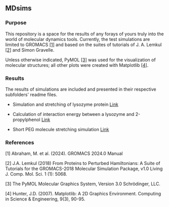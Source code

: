 ## MDsims

### Purpose

This repository is a space for the results of any forays of yours truly into the world of molecular dynamics tools. Currently, the test simulations are limited to GROMACS [[1]](#1) and based on the suites of tutorials of J. A. Lemkul [[2]](#2) and Simon Gravelle.

Unless otherwise indicated, PyMOL [[3]](#3) was used for the visualization of molecular structures; all other plots were created with Matplotlib [[4]](#4).

### Results

The results of simulations are included and presented in their respective subfolders' readme files.

- Simulation and stretching of lysozyme protein [Link](https://github.com/timzuntar/MDsims/tree/main/GMX_1_lysozyme#readme)

- Calculation of interaction energy between a lysozyme and 2-propylphenol [Link](https://github.com/timzuntar/MDsims/tree/main/GMX_5_ligand_complex#readme)

- Short PEG molecule stretching simulation [Link](https://github.com/timzuntar/MDsims/tree/main/GMX_polymer_stretching#readme)

### References
<a id="1">[1]</a>
Abraham, M. et al. (2024). GROMACS 2024.0 Manual

<a id="2">[2]</a>
J.A. Lemkul (2018)
From Proteins to Perturbed Hamiltonians: A Suite of Tutorials for the GROMACS-2018 Molecular Simulation Package, v1.0
Living J. Comp. Mol. Sci. 1 (1): 5068.

<a id="3">[3]</a>
The PyMOL Molecular Graphics System, Version 3.0 Schrödinger, LLC.

<a id="4">[4]</a>
Hunter, J.D. (2007).
Matplotlib: A 2D Graphics Environment.
Computing in Science & Engineering, 9(3), 90-95.
